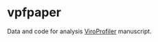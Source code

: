 # vpfpaper

<!-- badges: start -->
<!-- badges: end -->

Data and code for analysis [ViroProfiler](https://github.com/deng-lab/viroprofiler) manuscript.
